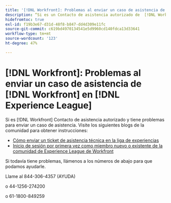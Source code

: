 ```yaml
---
title: '[!DNL Workfront]: Problemas al enviar un caso de asistencia de Workfront en Experience League'
description: “Si es un Contacto de asistencia autorizado de  [!DNL Workfront]  y tiene problemas para enviar un caso de asistencia, por favor, llámenos a los números que se indican abajo para que podamos ayudarle.”
hidefromtoc: true
exl-id: f19b3e67-d31d-48f8-b847-dd4d309e11fc
source-git-commit: c619bd4970134541e5d9960cd140fdca13d33641
workflow-type: tm+mt
source-wordcount: '123'
ht-degree: 47%

---
```


# [!DNL Workfront]: Problemas al enviar un caso de asistencia de [!DNL Workfront] en [!DNL Experience League]

Si es [!DNL Workfront] Contacto de asistencia autorizado y tiene problemas para enviar un caso de asistencia. Visite los siguientes blogs de la comunidad para obtener instrucciones:

* [Cómo enviar un ticket de asistencia técnica en la liga de experiencias](https://experienceleaguecommunities.adobe.com/t5/workfront-blogs/how-to-submit-a-support-ticket-on-experience-league/ba-p/461737)
* [Inicio de sesión por primera vez como miembro nuevo o existente de la comunidad de Experience League de Workfront](https://experienceleaguecommunities.adobe.com/t5/workfront-blogs/logging-in-for-the-first-time-as-a-new-or-existing-workfront/ba-p/461472)

Si todavía tiene problemas, llámenos a los números de abajo para que podamos ayudarle.

Llame al 844-306-4357 (AYUDA)

o 44-1256-274200

o 61-1800-849259
